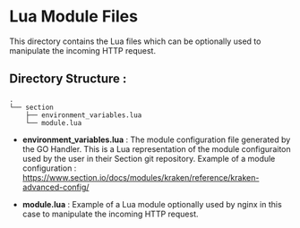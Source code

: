 # Lua Module Files

This directory contains the Lua files which can be optionally used to manipulate the incoming HTTP request.

## Directory Structure :

```
.
└── section
    ├── environment_variables.lua
    └── module.lua
```

- **environment_variables.lua**  : The module configuration file generated by the GO Handler. This is a Lua representation of the module configuraiton used by the user in their Section git repository. Example of a module configuration : https://www.section.io/docs/modules/kraken/reference/kraken-advanced-config/

- **module.lua** : Example of a Lua module optionally used by nginx in this case to manipulate the incoming HTTP request.
